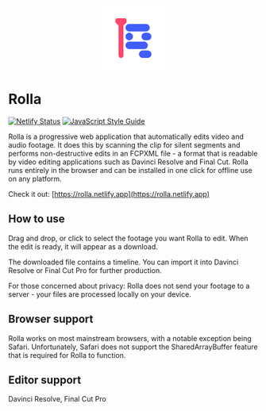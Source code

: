 <p align="center">
  <a href="#">
    <img alt="Rolla" width="128px" height="128px" src="https://raw.githubusercontent.com/RollaEditor/rolla/main/src/images/logo-192.png">
  </a>
</p>

# Rolla

[![Netlify Status](https://api.netlify.com/api/v1/badges/8881a061-16f2-47c5-b30e-a1c1f167fe2f/deploy-status)](https://app.netlify.com/sites/rolla/deploys)
[![JavaScript Style Guide](https://img.shields.io/badge/code_style-standard-brightgreen.svg)](https://standardjs.com)

Rolla is a progressive web application that automatically edits video and audio
footage. It does this by scanning the clip for silent segments and performs
non-destructive edits in an FCPXML file - a format that is readable by video
editing applications such as Davinci Resolve and Final Cut. Rolla runs entirely
in the browser and can be installed in one click for offline use on any platform.

Check it out: [https://rolla.netlify.app](https://rolla.netlify.app)

## How to use

Drag and drop, or click to select the footage you want Rolla to edit. When the
edit is ready, it will appear as a download.

The downloaded file contains a timeline. You can import it into Davinci Resolve
or Final Cut Pro for further production.

For those concerned about privacy:
Rolla does not send your footage to a server - your files are processed locally
on your device.

## Browser support

Rolla works on most mainstream browsers, with a notable exception being Safari.
Unfortunately, Safari does not support the SharedArrayBuffer feature that is
required for Rolla to function.

## Editor support

Davinci Resolve, Final Cut Pro
